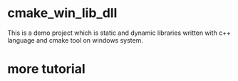 # cmake_win_lib_dll
This is a demo project which is static and dynamic libraries written with c++ language and cmake tool on windows system.
# more tutorial
